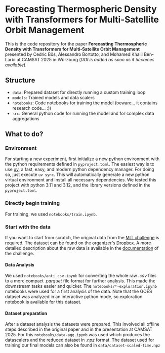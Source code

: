 # Forecasting Thermospheric Density with Transformers for Multi-Satellite Orbit Management

This is the code repository for the paper **Forecasting Thermospheric Density with Transformers for Multi-Satellite
Orbit Management** presented by Cedric Bös, Alessandro Bortotto, and Mohamed Khalil Ben-Larbi at CAMSAT 2025 in
Würzburg (_DOI is added as soon as it becomes available_).

## Structure

- `data`: Prepared dataset for directly running a custom training loop
- `models`: Trained models and data scalers 
- `notebooks`: Code notebooks for training the model (beware... it contains research code... :))
- `src`: General python code for running the model and for complex data aggregations

## What to do?

### Environment

For starting a new experiment, first initialize a new python environment with the python requirements defined in
`pyproject.toml`.
The easiest way is to use [uv](https://github.com/astral-sh/uv), a fast, easy, and modern python dependency manager.
For doing so, just execute `uv sync`.
This will automatically generate a new python virtual environment and install all necessary dependencies.
We tested this project with python 3.11 and 3.12, and the library versions defined in the `pyproject.toml`.

### Directly begin training

For training, we used `notebooks/train.ipynb`.

### Start with the data

If you want to start from scratch, the original data from the
[MIT challenge](https://aeroastro.mit.edu/arclab/aichallenge/) is required.
The dataset can be found on the organizer's
[Dropbox](https://www.dropbox.com/scl/fo/ilxkfy9yla0z2ea97tfqv/AB9lngJ2yHvf9t5h2oQXaDc?rlkey=iju8q5b1kxol78kbt0b9tcfz3).
A more detailed description about the raw data is available in the
[documentation](https://2025-ai-challenge.readthedocs.io/en/latest/) of the challenge.

#### Data Analysis

We used `notebooks/anti_csv.ipynb` for converting the whole raw _.csv_ files to a more compact _.parquet_ file format
for further analysis.
This made the downstream tasks easier and quicker.
The `notebooks/*-exploration.ipynb` notebooks were used for a first analysis of the data.
Note that the GOES dataset was analyzed in an interactive python mode, so exploration notebook is available for this
dataset.

#### Dataset preparation

After a dataset analysis the datasets were prepared.
This involved all offline steps described in the original paper and in the presentation at CAMSAT 2025.
For this `notebooks/data-agg.ipynb` was used which produces the datascalers and the reduced dataset in _.npz_ format.
The dataset used for training our final models can also be found in `data/dataset-scaled-time.npz`
